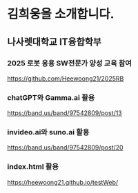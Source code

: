 # 김희웅을 소개합니다.
## 나사렛대학교 IT융합학부
### 2025 로봇 응용 SW전문가 양성 교육 참여
https://github.com/Heewoong21/2025RB
### chatGPT와 Gamma.ai 활용
https://band.us/band/97542809/post/13
### invideo.ai와 suno.ai 활용
https://band.us/band/97542809/post/20
### index.html 활용
https://heewoong21.github.io/testWeb/
